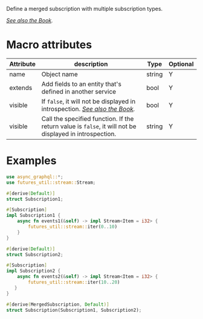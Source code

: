 Define a merged subscription with multiple subscription types.

*[See also the Book](https://async-graphql.github.io/async-graphql/en/merging_objects.html).*

# Macro attributes

| Attribute | description                                                                                                                                     | Type   | Optional |
|-----------|-------------------------------------------------------------------------------------------------------------------------------------------------|--------|----------|
| name      | Object name                                                                                                                                     | string | Y        |
| extends   | Add fields to an entity that's defined in another service                                                                                       | bool   | Y        |
| visible   | If `false`, it will not be displayed in introspection. *[See also the Book](https://async-graphql.github.io/async-graphql/en/visibility.html).* | bool   | Y        |
| visible   | Call the specified function. If the return value is `false`, it will not be displayed in introspection.                                         | string | Y        |

# Examples

```rust
use async_graphql::*;
use futures_util::stream::Stream;

#[derive(Default)]
struct Subscription1;

#[Subscription]
impl Subscription1 {
    async fn events1(&self) -> impl Stream<Item = i32> {
        futures_util::stream::iter(0..10)
    }
}

#[derive(Default)]
struct Subscription2;

#[Subscription]
impl Subscription2 {
    async fn events2(&self) -> impl Stream<Item = i32> {
        futures_util::stream::iter(10..20)
   }
}

#[derive(MergedSubscription, Default)]
struct Subscription(Subscription1, Subscription2);
```
